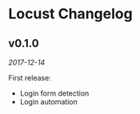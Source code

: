 # Locust Changelog

## v0.1.0
_2017-12-14_

First release:

 * Login form detection
 * Login automation
